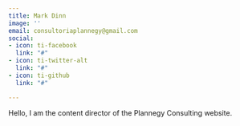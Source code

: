 ```yaml
---
title: Mark Dinn
image: ''
email: consultoriaplannegy@gmail.com
social:
- icon: ti-facebook
  link: "#"
- icon: ti-twitter-alt
  link: "#"
- icon: ti-github
  link: "#"

---
```

Hello, I am the content director of the Plannegy Consulting website.